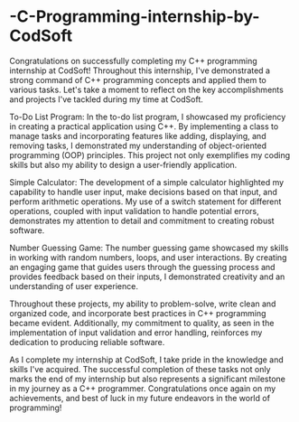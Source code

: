 # -C-Programming-internship-by-CodSoft
Congratulations on successfully completing my C++ programming internship at CodSoft! Throughout this internship, I've demonstrated a strong command of C++ programming concepts and applied them to various tasks. Let's take a moment to reflect on the key accomplishments and projects I've tackled during my time at CodSoft.

To-Do List Program:
In the to-do list program, I showcased my proficiency in creating a practical application using C++. By implementing a class to manage tasks and incorporating features like adding, displaying, and removing tasks, I demonstrated my understanding of object-oriented programming (OOP) principles. This project not only exemplifies my coding skills but also my ability to design a user-friendly application.

Simple Calculator:
The development of a simple calculator highlighted my capability to handle user input, make decisions based on that input, and perform arithmetic operations. My use of a switch statement for different operations, coupled with input validation to handle potential errors, demonstrates my attention to detail and commitment to creating robust software.

Number Guessing Game:
The number guessing game showcased my skills in working with random numbers, loops, and user interactions. By creating an engaging game that guides users through the guessing process and provides feedback based on their inputs, I demonstrated creativity and an understanding of user experience.

Throughout these projects, my ability to problem-solve, write clean and organized code, and incorporate best practices in C++ programming became evident. Additionally, my commitment to quality, as seen in the implementation of input validation and error handling, reinforces my dedication to producing reliable software.

As I complete my internship at CodSoft, I take pride in the knowledge and skills I've acquired. The successful completion of these tasks not only marks the end of my internship but also represents a significant milestone in my journey as a C++ programmer. Congratulations once again on my achievements, and best of luck in my future endeavors in the world of programming!
